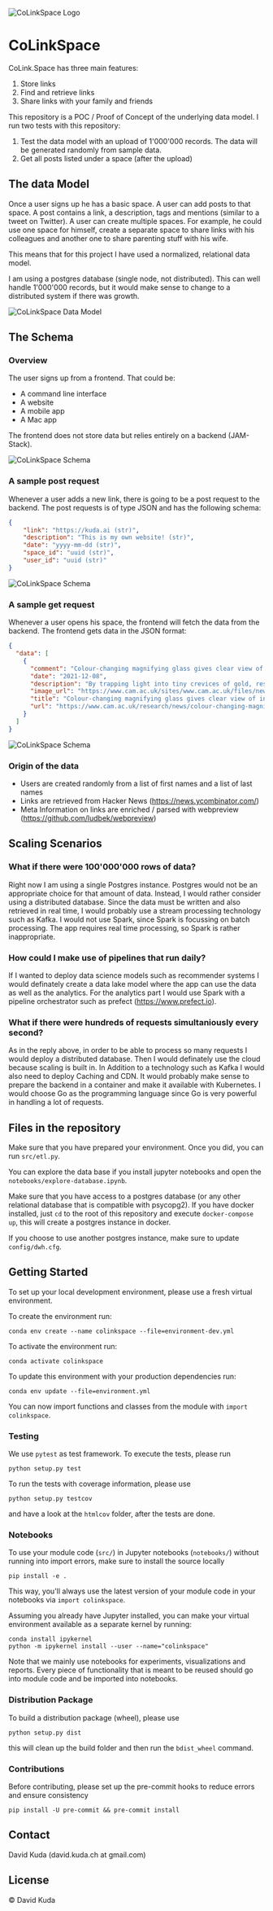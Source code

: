 ![CoLinkSpace Logo](https://github.com/davidkuda/media/blob/main/CoLinkSpace/logo/coLinkspace-logos.jpeg?raw=true)

# CoLinkSpace

CoLink.Space has three main features:

1. Store links
2. Find and retrieve links
3. Share links with your family and friends

This repository is a POC / Proof of Concept of the underlying data model. I run two tests with this repository:

1. Test the data model with an upload of 1'000'000 records. The data will be generated randomly from sample data.
2. Get all posts listed under a space (after the upload)

## The data Model

Once a user signs up he has a basic space. A user can add posts to that space. A post contains a link, a description, tags and mentions (similar to a tweet on Twitter). A user can create multiple spaces. For example, he could use one space for himself, create a separate space to share links with his colleagues and another one to share parenting stuff with his wife.

This means that for this project I have used a normalized, relational data model.

I am using a postgres database (single node, not distributed). This can well handle 1'000'000 records, but it would make sense to change to a distributed system if there was growth.

![CoLinkSpace Data Model](https://github.com/davidkuda/media/blob/main/CoLinkSpace/data-models/colinkspace_overview.png)

## The Schema

### Overview

The user signs up from a frontend. That could be:

- A command line interface
- A website
- A mobile app
- A Mac app

The frontend does not store data but relies entirely on a backend (JAM-Stack).

![CoLinkSpace Schema](https://github.com/davidkuda/media/blob/main/CoLinkSpace/schemas/colinkspace-schema.drawio.png)

### A sample post request

Whenever a user adds a new link, there is going to be a post request to the backend. The post requests is of type JSON and has the following schema:

```json
{
    "link": "https://kuda.ai (str)",
    "description": "This is my own website! (str)",
    "date": "yyyy-mm-dd (str)",
    "space_id": "uuid (str)",
    "user_id": "uuid (str)"
}
```

![CoLinkSpace Schema](https://github.com/davidkuda/media/blob/main/CoLinkSpace/schemas/colinkspace-post-request.drawio.png)

### A sample get request

Whenever a user opens his space, the frontend will fetch the data from the backend. The frontend gets data in the JSON format:

```json
{
  "data": [
    {
      "comment": "Colour-changing magnifying glass gives clear view of infrared light",
      "date": "2021-12-08",
      "description": "By trapping light into tiny crevices of gold, researchers have coaxed molecules to convert invisible infrared into visible light, creating new low-cost",
      "image_url": "https://www.cam.ac.uk/sites/www.cam.ac.uk/files/news/research/news/nanoantennas.jpg",
      "title": "Colour-changing magnifying glass gives clear view of infrared light",
      "url": "https://www.cam.ac.uk/research/news/colour-changing-magnifying-glass-gives-clear-view-of-infrared-light"
    }
  ]
}
```

![CoLinkSpace Schema](https://github.com/davidkuda/media/blob/main/CoLinkSpace/schemas/colinkspace-get-request.drawio.png)

### Origin of the data

- Users are created randomly from a list of first names and a list of last names
- Links are retrieved from Hacker News (https://news.ycombinator.com/)
- Meta Information on links are enriched / parsed with webpreview (https://github.com/ludbek/webpreview)

## Scaling Scenarios

### What if there were 100'000'000 rows of data?

Right now I am using a single Postgres instance. Postgres would not be an appropriate choice for that amount of data. Instead, I would rather consider using a distributed database. Since the data must be written and also retrieved in real time, I would probably use a stream processing technology such as Kafka. I would not use Spark, since Spark is focussing on batch processing. The app requires real time processing, so Spark is rather inappropriate. 

### How could I make use of pipelines that run daily?

If I wanted to deploy data science models such as recommender systems I would definately create a data lake model where the app can use the data as well as the analytics. For the analytics part I would use Spark with a pipeline orchestrator such as prefect (https://www.prefect.io). 

### What if there were hundreds of requests simultaniously every second?
As in the reply above, in order to be able to process so many requests I would deploy a distributed database. Then I would definately use the cloud because scaling is built in. In Addition to a technology such as Kafka I would also need to deploy Caching and CDN. It would probably make sense to prepare the backend in a container and make it available with Kubernetes. I would choose Go as the programming language since Go is very powerful in handling a lot of requests.

## Files in the repository

Make sure that you have prepared your environment. Once you did, you can run `src/etl.py`. 

You can explore the data base if you install jupyter notebooks and open the `notebooks/explore-database.ipynb`.

Make sure that you have access to a postgres database (or any other relational database that is compatible with psycopg2). If you have docker installed, just `cd` to the root of this repository and execute `docker-compose up`, this will create a postgres instance in docker. 

If you choose to use another postgres instance, make sure to update `config/dwh.cfg`.

## Getting Started

To set up your local development environment, please use a fresh virtual environment.

To create the environment run:

    conda env create --name colinkspace --file=environment-dev.yml

To activate the environment run:

    conda activate colinkspace

To update this environment with your production dependencies run:

    conda env update --file=environment.yml

You can now import functions and classes from the module with `import colinkspace`.

### Testing

We use `pytest` as test framework. To execute the tests, please run

    python setup.py test

To run the tests with coverage information, please use

    python setup.py testcov

and have a look at the `htmlcov` folder, after the tests are done.

### Notebooks

To use your module code (`src/`) in Jupyter notebooks (`notebooks/`) without running into import errors, make sure to install the source locally

    pip install -e .

This way, you'll always use the latest version of your module code in your notebooks via `import colinkspace`.

Assuming you already have Jupyter installed, you can make your virtual environment available as a separate kernel by running:

    conda install ipykernel
    python -m ipykernel install --user --name="colinkspace"

Note that we mainly use notebooks for experiments, visualizations and reports. Every piece of functionality that is meant to be reused should go into module code
and be imported into notebooks.

### Distribution Package

To build a distribution package (wheel), please use

    python setup.py dist

this will clean up the build folder and then run the `bdist_wheel` command.

### Contributions

Before contributing, please set up the pre-commit hooks to reduce errors and ensure consistency

    pip install -U pre-commit && pre-commit install

## Contact

David Kuda (david.kuda.ch at gmail.com)

## License

© David Kuda
